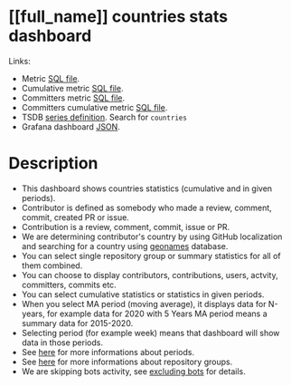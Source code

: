 <h1 id="dashboard-header">[[full_name]] countries stats dashboard</h1>
<p>Links:</p>
<ul>
<li>Metric <a href="https://github.com/cncf/devstats/blob/master/metrics/shared/countries.sql" target="_blank">SQL file</a>.</li>
<li>Cumulative metric <a href="https://github.com/cncf/devstats/blob/master/metrics/shared/countries_cum.sql" target="_blank">SQL file</a>.</li>
<li>Committers metric <a href="https://github.com/cncf/devstats/blob/master/metrics/shared/committers_countries.sql" target="_blank">SQL file</a>.</li>
<li>Committers cumulative metric <a href="https://github.com/cncf/devstats/blob/master/metrics/shared/committers_countries_cum.sql" target="_blank">SQL file</a>.</li>
<li>TSDB <a href="https://github.com/cncf/devstats/blob/master/metrics/shared/metrics.yaml" target="_blank">series definition</a>. Search for <code>countries</code></li>
<li>Grafana dashboard <a href="https://github.com/cncf/devstats/blob/master/grafana/dashboards/[[lower_name]]/countries-stats.json" target="_blank">JSON</a>.</li>
</ul>
<h1 id="description">Description</h1>
<ul>
<li>This dashboard shows countries statistics (cumulative and in given periods).</li>
<li>Contributor is defined as somebody who made a review, comment, commit, created PR or issue.</li>
<li>Contribution is a review, comment, commit, issue or PR.</li>
<li>We are determining contributor's country by using GitHub localization and searching for a country using <a href="http://www.geonames.org" target="_blank">geonames</a> database.</li>
<li>You can select single repository group or summary statistics for all of them combined.</li>
<li>You can choose to display contributors, contributions, users, actvity, committers, commits etc.</li>
<li>You can select cumulative statistics or statistics in given periods.</li>
<li>When you select MA period (moving average), it displays data for N-years, for example data for 2020 with 5 Years MA period means a summary data for 2015-2020.</li>
<li>Selecting period (for example week) means that dashboard will show data in those periods.</li>
<li>See <a href="https://github.com/cncf/devstats/blob/master/docs/periods.md" target="_blank">here</a> for more informations about periods.</li>
<li>See <a href="https://github.com/cncf/devstats/blob/master/docs/repository_groups.md" target="_blank">here</a> for more informations about repository groups.</li>
<li>We are skipping bots activity, see <a href="https://github.com/cncf/devstats/blob/master/docs/excluding_bots.md" target="_blank">excluding bots</a> for details.</li>
</ul>
